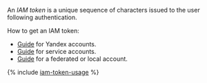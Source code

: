 An _IAM token_ is a unique sequence of characters issued to the user following authentication.

How to get an IAM token:

* [Guide](../iam/operations/iam-token/create.md) for Yandex accounts.
* [Guide](../iam/operations/iam-token/create-for-sa.md) for service accounts.
* [Guide](../iam/operations/iam-token/create-for-federation.md) for a federated or local account.

{% include [iam-token-usage](iam-token-usage.md) %}
